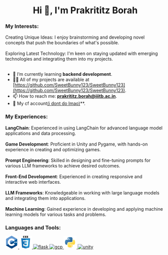 <h1 align="center">Hi 👋, I'm Prakrititz Borah</h1>

<h3 align="left">My Interests:</h3>
  Creating Unique Ideas: I enjoy brainstorming and developing novel concepts that push the boundaries of what's possible.<br><br>
  Exploring Latest Technology: I'm keen on staying updated with emerging technologies and integrating them into my projects.<br><br
  Learning and Growth: Whether it's new programming languages, frameworks, or tools, I’m always on the lookout for opportunities to expand my knowledge and skills.
</h3>

- 🌱 I’m currently learning **backend development**.
- 👨‍💻 All of my projects are available at [https://github.com/SweetBunny123/SweetBunny123](https://github.com/SweetBunny123/SweetBunny123).
- 📫 How to reach me: **prakrititz.borah@iiitb.ac.in**.
- 🦦 My cf account[(i dont do lmao)](https://codeforces.com/profile/sweetBunny321)**.
<h3 align="left">My Experiences:</h3>
<p align="left">
  <strong>LangChain</strong>: Experienced in using LangChain for advanced language model applications and data processing.<br><br>
  <strong>Game Development</strong>: Proficient in Unity and Pygame, with hands-on experience in creating and optimizing games.<br><br>
  <strong>Prompt Engineering</strong>: Skilled in designing and fine-tuning prompts for various LLM frameworks to achieve desired outcomes.<br><br>
  <strong>Front-End Development</strong>: Experienced in creating responsive and interactive web interfaces.<br><br>
  <strong>LLM Frameworks</strong>: Knowledgeable in working with large language models and integrating them into applications.<br><br>
  <strong>Machine Learning</strong>: Gained experience in developing and applying machine learning models for various tasks and problems.
</p>

<h3 align="left">Languages and Tools:</h3>
<p align="left">
  <a href="https://www.w3schools.com/cpp/" target="_blank" rel="noreferrer">
    <img src="https://raw.githubusercontent.com/devicons/devicon/master/icons/cplusplus/cplusplus-original.svg" alt="cplusplus" width="40" height="40"/>
  </a>
  <a href="https://www.w3schools.com/css/" target="_blank" rel="noreferrer">
    <img src="https://raw.githubusercontent.com/devicons/devicon/master/icons/css3/css3-original-wordmark.svg" alt="css3" width="40" height="40"/>
  </a>
  <a href="https://flask.palletsprojects.com/" target="_blank" rel="noreferrer">
    <img src="https://www.vectorlogo.zone/logos/pocoo_flask/pocoo_flask-icon.svg" alt="flask" width="40" height="40"/>
  </a>
  <a href="https://cloud.google.com" target="_blank" rel="noreferrer">
    <img src="https://www.vectorlogo.zone/logos/google_cloud/google_cloud-icon.svg" alt="gcp" width="40" height="40"/>
  </a>
  <a href="https://www.python.org" target="_blank" rel="noreferrer">
    <img src="https://raw.githubusercontent.com/devicons/devicon/master/icons/python/python-original.svg" alt="python" width="40" height="40"/>
  </a>
  <a href="https://unity.com/" target="_blank" rel="noreferrer">
    <img src="https://www.vectorlogo.zone/logos/unity3d/unity3d-icon.svg" alt="unity" width="40" height="40"/>
  </a>
</p>
